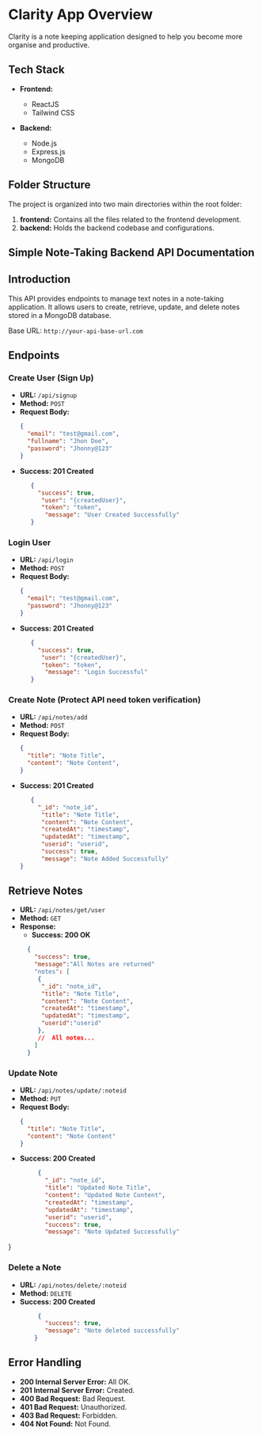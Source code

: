 # Clarity App Overview

Clarity is a note keeping application designed to help you become more organise and productive.

## Tech Stack
- **Frontend:**
  - ReactJS
  - Tailwind CSS

- **Backend:**
  - Node.js
  - Express.js
  - MongoDB

## Folder Structure

The project is organized into two main directories within the root folder:

1. **frontend:** Contains all the files related to the frontend development.
2. **backend:** Holds the backend codebase and configurations.

## Simple Note-Taking Backend API Documentation

## Introduction
This API provides endpoints to manage text notes in a note-taking application. It allows users to create, retrieve, update, and delete notes stored in a MongoDB database.

Base URL: `http://your-api-base-url.com`

## Endpoints

### Create User (Sign Up)
- **URL:** `/api/signup`
- **Method:** `POST`
- **Request Body:**
  ```json
  {
    "email": "test@gmail.com",
    "fullname": "Jhon Doe",
    "password": "Jhonny@123"
  }
 - **Success: 201 Created**
    ```json
       {
         "success": true, 
          "user": "{createdUser}", 
          "token": "token", 
           "message": "User Created Successfully"
       }

### Login User
- **URL:** `/api/login`
- **Method:** `POST`
- **Request Body:**
  ```json
  {
    "email": "test@gmail.com",
    "password": "Jhonny@123"
  }
 - **Success: 201 Created**
    ```json
       {
         "success": true, 
          "user": "{createdUser}", 
          "token": "token", 
           "message": "Login Successful"
       }


### Create Note (Protect API need token verification)
- **URL:** `/api/notes/add`
- **Method:** `POST`
- **Request Body:**
  ```json
  {
    "title": "Note Title",
    "content": "Note Content",
  }
 - **Success: 201 Created**
    ```json
       {
         "_id": "note_id",
          "title": "Note Title",
          "content": "Note Content",
          "createdAt": "timestamp",
          "updatedAt": "timestamp",
          "userid": "userid",
          "success": true,
          "message": "Note Added Successfully"
    }
 

## Retrieve Notes

- **URL:** `/api/notes/get/user`
- **Method:** `GET`
- **Response:**
  - **Success: 200 OK**
  ```json
    { 
      "success": true,
      "message":"All Notes are returned"
      "notes": [
       {
        "_id": "note_id",
        "title": "Note Title",
        "content": "Note Content",
        "createdAt": "timestamp",
        "updatedAt": "timestamp",
        "userid":"userid" 
       },
       //  All notes...
      ]
    }

### Update Note
- **URL:** `/api/notes/update/:noteid`
- **Method:** `PUT`
- **Request Body:**
  ```json
  {
    "title": "Note Title",
    "content": "Note Content"
  }
 - **Success: 200 Created**
     ```json
          {
            "_id": "note_id",
            "title": "Updated Note Title",
            "content": "Updated Note Content",
            "createdAt": "timestamp",
            "updatedAt": "timestamp",
            "userid": "userid",
            "success": true, 
            "message": "Note Updated Successfully"
  }


### Delete a Note
- **URL:** `/api/notes/delete/:noteid`
- **Method:** `DELETE`
 - **Success: 200 Created**
   ```json
        {
          "success": true, 
          "message": "Note deleted successfully" 
       }


## Error Handling

- **200 Internal Server Error:** All OK.
- **201 Internal Server Error:** Created.
- **400 Bad Request:** Bad Request.
- **401 Bad Request:** Unauthorized.
- **403 Bad Request:** Forbidden.
- **404 Not Found:** Not Found.

